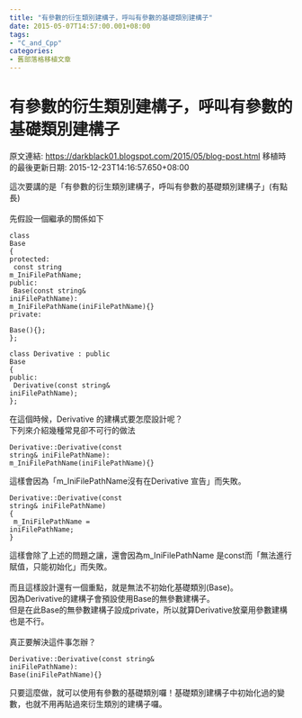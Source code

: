 ```yaml
---
title: "有參數的衍生類別建構子，呼叫有參數的基礎類別建構子"
date: 2015-05-07T14:57:00.001+08:00
tags: 
- "C_and_Cpp"
categories:
- 舊部落格移植文章
---
```


# 有參數的衍生類別建構子，呼叫有參數的基礎類別建構子

原文連結: https://darkblack01.blogspot.com/2015/05/blog-post.html
移植時的最後更新日期: 2015-12-23T14:16:57.650+08:00

這次要講的是「有參數的衍生類別建構子，呼叫有參數的基礎類別建構子」(有點長)<br /><br />先假設一個繼承的關係如下 <br /><pre class="prettyprint"><code>class Base<br />{<br />protected:<br />    const string m_IniFilePathName;<br />public:<br />    Base(const string&amp; iniFilePathName): m_IniFilePathName(iniFilePathName){}<br />private:<br />    Base(){};<br />};<br /><br />class Derivative : public Base<br />{<br />public:<br />    Derivative(const string&amp; iniFilePathName);<br />};</code></pre>在這個時候，Derivative 的建構式要怎麼設計呢？ <br />下列來介紹幾種常見卻不可行的做法 <br /><pre class="prettyprint"><code>Derivative::Derivative(const string&amp; iniFilePathName): m_IniFilePathName(iniFilePathName){}</code></pre>這樣會因為「m_IniFilePathName沒有在Derivative 宣告」而失敗。 <br /><pre class="prettyprint"><code>Derivative::Derivative(const string&amp; iniFilePathName)<br />{<br />    m_IniFilePathName = iniFilePathName;<br />}</code></pre>這樣會除了上述的問題之讓，還會因為m_IniFilePathName 是const而「無法進行賦值，只能初始化」而失敗。<br /><br />而且這樣設計還有一個重點，就是無法不初始化基礎類別(Base)。<br />因為Derivative的建構子會預設使用Base的無參數建構子。<br />但是在此Base的無參數建構子設成private，所以就算Derivative放棄用參數建構也是不行。<br /><br />真正要解決這件事怎辦？ <pre class="prettyprint"><code>Derivative::Derivative(const string& iniFilePathName): Base(iniFilePathName){}</code></pre>只要這麼做，就可以使用有參數的基礎類別囉！基礎類別建構子中初始化過的變數，也就不用再貼過來衍生類別的建構子囉。
